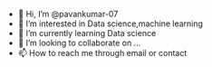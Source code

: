 - 👋 Hi, I’m @pavankumar-07
- 👀 I’m interested in Data science,machine learning
- 🌱 I’m currently learning  Data science
- 💞️ I’m looking to collaborate on ...
- 📫 How to reach me through email or contact 

<!---
pavankumar-07/pavankumar-07 is a ✨ special ✨ repository because its `README.md` (this file) appears on your GitHub profile.
You can click the Preview link to take a look at your changes.
--->
